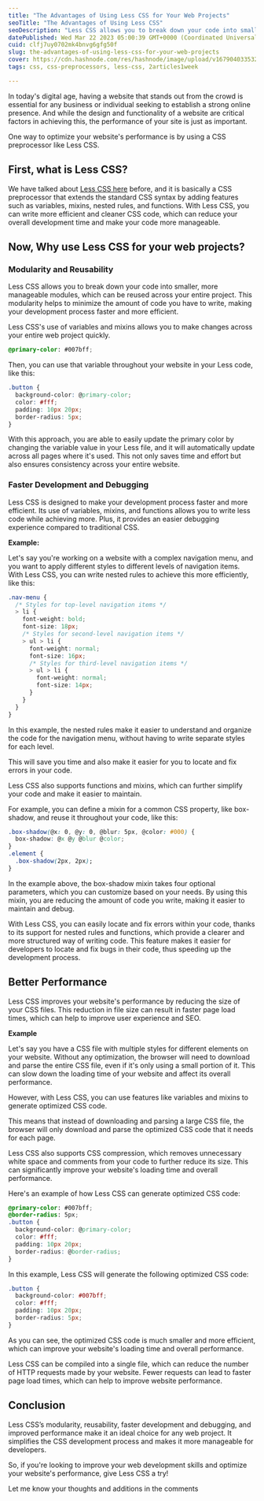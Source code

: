 ```yaml
---
title: "The Advantages of Using Less CSS for Your Web Projects"
seoTitle: "The Advantages of Using Less CSS"
seoDescription: "Less CSS allows you to break down your code into smaller, more manageable modules, which can be reused across your entire project."
datePublished: Wed Mar 22 2023 05:00:39 GMT+0000 (Coordinated Universal Time)
cuid: clfj7uy0702mk4bnvg6gfg50f
slug: the-advantages-of-using-less-css-for-your-web-projects
cover: https://cdn.hashnode.com/res/hashnode/image/upload/v1679040335329/7bb38aa7-b97b-4b72-8bfd-8e1ae5b1b081.png
tags: css, css-preprocessors, less-css, 2articles1week

---
```


In today's digital age, having a website that stands out from the crowd is essential for any business or individual seeking to establish a strong online presence. And while the design and functionality of a website are critical factors in achieving this, the performance of your site is just as important.

One way to optimize your website's performance is by using a CSS preprocessor like Less CSS.

## First, what is Less CSS?

We have talked about [Less CSS here](https://fanny.hashnode.dev/introduction-to-less-css-what-it-is-and-how-it-works) before, and it is basically a CSS preprocessor that extends the standard CSS syntax by adding features such as variables, mixins, nested rules, and functions. With Less CSS, you can write more efficient and cleaner CSS code, which can reduce your overall development time and make your code more manageable.

## Now, Why use Less CSS for your web projects?

### Modularity and Reusability

Less CSS allows you to break down your code into smaller, more manageable modules, which can be reused across your entire project. This modularity helps to minimize the amount of code you have to write, making your development process faster and more efficient.

Less CSS's use of variables and mixins allows you to make changes across your entire web project quickly.

```css
@primary-color: #007bff;
```

Then, you can use that variable throughout your website in your Less code, like this:

```css
.button {
  background-color: @primary-color;
  color: #fff;
  padding: 10px 20px;
  border-radius: 5px;
}
```

With this approach, you are able to easily update the primary color by changing the variable value in your Less file, and it will automatically update across all pages where it's used. This not only saves time and effort but also ensures consistency across your entire website.

### Faster Development and Debugging

Less CSS is designed to make your development process faster and more efficient. Its use of variables, mixins, and functions allows you to write less code while achieving more. Plus, it provides an easier debugging experience compared to traditional CSS.

**Example:**

Let's say you're working on a website with a complex navigation menu, and you want to apply different styles to different levels of navigation items. With Less CSS, you can write nested rules to achieve this more efficiently, like this:

```css
.nav-menu {
  /* Styles for top-level navigation items */
  > li {
    font-weight: bold;
    font-size: 18px;
    /* Styles for second-level navigation items */
    > ul > li {
      font-weight: normal;
      font-size: 16px;
      /* Styles for third-level navigation items */
      > ul > li {
        font-weight: normal;
        font-size: 14px;
      }
    }
  }
}
```

In this example, the nested rules make it easier to understand and organize the code for the navigation menu, without having to write separate styles for each level.

This will save you time and also make it easier for you to locate and fix errors in your code.

Less CSS also supports functions and mixins, which can further simplify your code and make it easier to maintain.

For example, you can define a mixin for a common CSS property, like box-shadow, and reuse it throughout your code, like this:

```css
.box-shadow(@x: 0, @y: 0, @blur: 5px, @color: #000) {
  box-shadow: @x @y @blur @color;
}
.element {
  .box-shadow(2px, 2px);
}
```

In the example above, the box-shadow mixin takes four optional parameters, which you can customize based on your needs. By using this mixin, you are reducing the amount of code you write, making it easier to maintain and debug.

With Less CSS, you can easily locate and fix errors within your code, thanks to its support for nested rules and functions, which provide a clearer and more structured way of writing code. This feature makes it easier for developers to locate and fix bugs in their code, thus speeding up the development process.

## Better Performance

Less CSS improves your website's performance by reducing the size of your CSS files. This reduction in file size can result in faster page load times, which can help to improve user experience and SEO.

**Example**

Let's say you have a CSS file with multiple styles for different elements on your website. Without any optimization, the browser will need to download and parse the entire CSS file, even if it's only using a small portion of it. This can slow down the loading time of your website and affect its overall performance.

However, with Less CSS, you can use features like variables and mixins to generate optimized CSS code.

This means that instead of downloading and parsing a large CSS file, the browser will only download and parse the optimized CSS code that it needs for each page.

Less CSS also supports CSS compression, which removes unnecessary white space and comments from your code to further reduce its size. This can significantly improve your website's loading time and overall performance.

Here's an example of how Less CSS can generate optimized CSS code:

```css
@primary-color: #007bff;
@border-radius: 5px;
.button {
  background-color: @primary-color;
  color: #fff;
  padding: 10px 20px;
  border-radius: @border-radius;
}
```

In this example, Less CSS will generate the following optimized CSS code:

```css
.button {
  background-color: #007bff;
  color: #fff;
  padding: 10px 20px;
  border-radius: 5px;
}
```

As you can see, the optimized CSS code is much smaller and more efficient, which can improve your website's loading time and overall performance.

Less CSS can be compiled into a single file, which can reduce the number of HTTP requests made by your website. Fewer requests can lead to faster page load times, which can help to improve website performance.

## Conclusion

Less CSS’s modularity, reusability, faster development and debugging, and improved performance make it an ideal choice for any web project. It simplifies the CSS development process and makes it more manageable for developers.

So, if you're looking to improve your web development skills and optimize your website's performance, give Less CSS a try!

Let me know your thoughts and additions in the comments